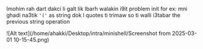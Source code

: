 lmohim rah dart dakci li galt lik lbarh
walakin i9it problem init
for ex: mni ghadi na3tik ```'('``` as string dok l quotes ti trimaw so ti walli i3tabar the previous string operation 


![Alt text](/home/ahakki/Desktop/intra/minishell/Screenshot from 2025-03-01 10-15-45.png)